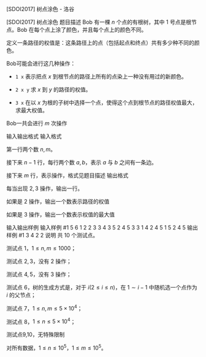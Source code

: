 



[SDOI2017] 树点涂色 - 洛谷














[SDOI2017] 树点涂色
题目描述
Bob 有一棵 $n$ 个点的有根树，其中 $1$ 号点是根节点。Bob 在每个点上涂了颜色，并且每个点上的颜色不同。

定义一条路径的权值是：这条路径上的点（包括起点和终点）共有多少种不同的颜色。

Bob可能会进行这几种操作：

- `1 x` 表示把点 $x$ 到根节点的路径上所有的点染上一种没有用过的新颜色。


- `2 x y` 求 $x$ 到 $y$ 的路径的权值。

- `3 x` 在以 $x$ 为根的子树中选择一个点，使得这个点到根节点的路径权值最大，求最大权值。


Bob一共会进行 $m$ 次操作

输入输出格式
输入格式

第一行两个数 $n,m$。

接下来 $n-1$ 行，每行两个数 $a,b$，表示 $a$ 与 $b$ 之间有一条边。

接下来 $m$ 行，表示操作，格式见题目描述
输出格式

每当出现 $2,3$ 操作，输出一行。

如果是 $2$ 操作，输出一个数表示路径的权值

如果是 $3$ 操作，输出一个数表示权值的最大值

输入输出样例
输入样例 #1
5 6
1 2
2 3
3 4
3 5
2 4 5
3 3
1 4
2 4 5
1 5
2 4 5
输出样例 #1
3
4
2
2
说明
共 $10$ 个测试点。

测试点 $1$，$1\leq n,m\leq1000$；

测试点 $2,3$，没有 $2$ 操作；

测试点 $4,5$，没有 $3$ 操作；

测试点 $6$，树的生成方式是，对于 $i(2\leq i \leq n)$，在 $1 \sim i-1$ 中随机选一个点作为 $i$ 的父节点；

测试点 $7$，$1\leq n,m\leq 5\times 10^4$；

测试点 $8$，$1\leq n \leq 5 \times 10^4$；

测试点9,10，无特殊限制

对所有数据，$1\leq n \leq 10^5$，$1\leq m \leq 10^5$。







